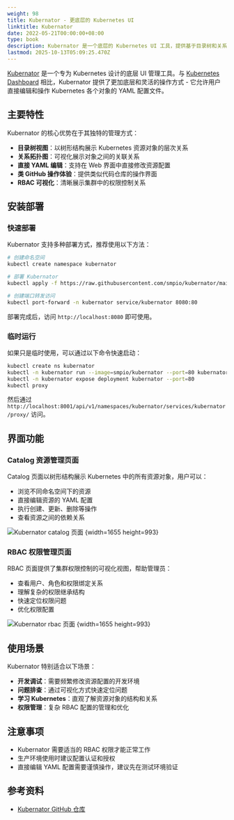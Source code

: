 ```yaml
---
weight: 98
title: Kubernator - 更底层的 Kubernetes UI
linktitle: Kubernator
date: 2022-05-21T00:00:00+08:00
type: book
description: Kubernator 是一个底层的 Kubernetes UI 工具，提供基于目录树和关系拓扑图的方式来管理 Kubernetes 对象，支持直接编辑 YAML 配置文件，相比 Dashboard 更加灵活和强大。
lastmod: 2025-10-13T05:09:25.470Z
---
```


[Kubernator](https://github.com/smpio/kubernator) 是一个专为 Kubernetes 设计的底层 UI 管理工具。与 [Kubernetes Dashboard](https://github.com/kubernetes/dashboard) 相比，Kubernator 提供了更加底层和灵活的操作方式 - 它允许用户直接编辑和操作 Kubernetes 各个对象的 YAML 配置文件。

## 主要特性

Kubernator 的核心优势在于其独特的管理方式：

- **目录树视图**：以树形结构展示 Kubernetes 资源对象的层次关系
- **关系拓扑图**：可视化展示对象之间的关联关系
- **直接 YAML 编辑**：支持在 Web 界面中直接修改资源配置
- **类 GitHub 操作体验**：提供类似代码仓库的操作界面
- **RBAC 可视化**：清晰展示集群中的权限控制关系

## 安装部署

### 快速部署

Kubernator 支持多种部署方式，推荐使用以下方法：

```bash
# 创建命名空间
kubectl create namespace kubernator

# 部署 Kubernator
kubectl apply -f https://raw.githubusercontent.com/smpio/kubernator/main/deploy/kubernator.yaml

# 创建端口转发访问
kubectl port-forward -n kubernator service/kubernator 8080:80
```

部署完成后，访问 `http://localhost:8080` 即可使用。

### 临时运行

如果只是临时使用，可以通过以下命令快速启动：

```bash
kubectl create ns kubernator
kubectl -n kubernator run --image=smpio/kubernator --port=80 kubernator
kubectl -n kubernator expose deployment kubernator --port=80
kubectl proxy
```

然后通过 `http://localhost:8001/api/v1/namespaces/kubernator/services/kubernator/proxy/` 访问。

## 界面功能

### Catalog 资源管理页面

Catalog 页面以树形结构展示 Kubernetes 中的所有资源对象，用户可以：

- 浏览不同命名空间下的资源
- 直接编辑资源的 YAML 配置
- 执行创建、更新、删除等操作
- 查看资源之间的依赖关系

![Kubernator catalog 页面](https://assets.jimmysong.io/images/book/kubernetes-handbook/access/kubernator-kubernetes-ui/kubernator-catalog.webp)
{width=1655 height=993}

### RBAC 权限管理页面

RBAC 页面提供了集群权限控制的可视化视图，帮助管理员：

- 查看用户、角色和权限绑定关系
- 理解复杂的权限继承结构
- 快速定位权限问题
- 优化权限配置

![Kubernator rbac 页面](https://assets.jimmysong.io/images/book/kubernetes-handbook/access/kubernator-kubernetes-ui/kubernator-rbac.webp)
{width=1655 height=993}

## 使用场景

Kubernator 特别适合以下场景：

- **开发调试**：需要频繁修改资源配置的开发环境
- **问题排查**：通过可视化方式快速定位问题
- **学习 Kubernetes**：直观了解资源对象的结构和关系
- **权限管理**：复杂 RBAC 配置的管理和优化

## 注意事项

- Kubernator 需要适当的 RBAC 权限才能正常工作
- 生产环境使用时建议配置认证和授权
- 直接编辑 YAML 配置需要谨慎操作，建议先在测试环境验证

## 参考资料

- [Kubernator GitHub 仓库](https://github.com/smpio/kubernator)
